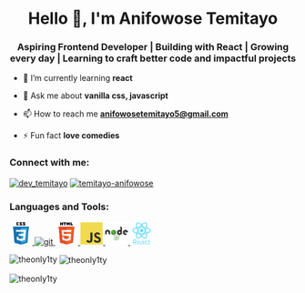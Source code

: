 <h1 align="center">Hello 👋, I'm Anifowose Temitayo</h1>
<h3 align="center">Aspiring Frontend Developer | Building with React | Growing every day | Learning to craft better code and impactful projects</h3>


- 🌱 I’m currently learning **react**

- 💬 Ask me about **vanilla css, javascript**

- 📫 How to reach me **anifowosetemitayo5@gmail.com**

- ⚡ Fun fact **love comedies**

<h3 align="left">Connect with me:</h3>
<p align="left">
<a href="https://twitter.com/dev_temitayo" target="blank"><img align="center" src="https://raw.githubusercontent.com/rahuldkjain/github-profile-readme-generator/master/src/images/icons/Social/twitter.svg" alt="dev_temitayo" height="30" width="40" /></a>
<a href="https://linkedin.com/in/temitayo-anifowose" target="blank"><img align="center" src="https://raw.githubusercontent.com/rahuldkjain/github-profile-readme-generator/master/src/images/icons/Social/linked-in-alt.svg" alt="temitayo-anifowose" height="30" width="40" /></a>
</p>

<h3 align="left">Languages and Tools:</h3>
<p align="left"> <a href="https://www.w3schools.com/css/" target="_blank" rel="noreferrer"> <img src="https://raw.githubusercontent.com/devicons/devicon/master/icons/css3/css3-original-wordmark.svg" alt="css3" width="40" height="40"/> </a> <a href="https://git-scm.com/" target="_blank" rel="noreferrer"> <img src="https://www.vectorlogo.zone/logos/git-scm/git-scm-icon.svg" alt="git" width="40" height="40"/> </a> <a href="https://www.w3.org/html/" target="_blank" rel="noreferrer"> <img src="https://raw.githubusercontent.com/devicons/devicon/master/icons/html5/html5-original-wordmark.svg" alt="html5" width="40" height="40"/> </a> <a href="https://developer.mozilla.org/en-US/docs/Web/JavaScript" target="_blank" rel="noreferrer"> <img src="https://raw.githubusercontent.com/devicons/devicon/master/icons/javascript/javascript-original.svg" alt="javascript" width="40" height="40"/> </a> <a href="https://nodejs.org" target="_blank" rel="noreferrer"> <img src="https://raw.githubusercontent.com/devicons/devicon/master/icons/nodejs/nodejs-original-wordmark.svg" alt="nodejs" width="40" height="40"/> </a> <a href="https://reactjs.org/" target="_blank" rel="noreferrer"> <img src="https://raw.githubusercontent.com/devicons/devicon/master/icons/react/react-original-wordmark.svg" alt="react" width="40" height="40"/> </a> </p>

<p><img align="left" src="https://github-readme-stats.vercel.app/api/top-langs?username=theonly1ty&show_icons=true&locale=en&layout=compact" alt="theonly1ty" /></p>

<p>&nbsp;<img align="center" src="https://github-readme-stats.vercel.app/api?username=theonly1ty&show_icons=true&locale=en" alt="theonly1ty" /></p>

<p><img align="center" src="https://github-readme-streak-stats.herokuapp.com/?user=theonly1ty&" alt="theonly1ty" /></p>
